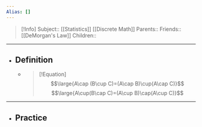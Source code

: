 ```yaml
---
Alias: []
---
```

> [!Info]
> Subject:: [[Statistics]] [[Discrete Math]]
> Parents:: 
> Friends:: [[DeMorgan's Law]]
> Children:: 
---
- ## Definition
	- > [!Equation]
	  > $$\large{A\cap (B\cup C)=(A\cap B)\cup(A\cap C)}$$
	  > $$\large{A\cup(B\cap C)=(A\cup B)\cap(A\cup C)}$$
---
- ## Practice